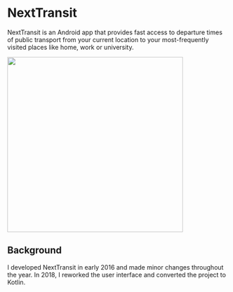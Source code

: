 # NextTransit
NextTransit is an Android app that provides fast access to departure times of public transport from your current location to your most-frequently visited places like home, work or university.

<img src="https://user-images.githubusercontent.com/11819826/44517794-e296be00-a6c8-11e8-8b57-a08811b0cfec.png" width="400" />

## Background
I developed NextTransit in early 2016 and made minor changes throughout the year. In 2018, I reworked the user interface and converted the project to Kotlin.

